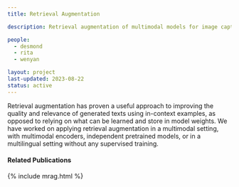 ```yaml
---
title: Retrieval Augmentation

description: Retrieval augmentation of multimodal models for image captioning.

people:
  - desmond
  - rita
  - wenyan

layout: project
last-updated: 2023-08-22
status: active
---
```


Retrieval augmentation has proven a useful approach to improving the quality and relevance of generated texts using in-context examples, as opposed to relying on what can be learned and store in model weights. We have worked on applying retrieval augmentation in a multimodal setting, with multimodal encoders, independent pretrained models, or in a multilingual setting without any supervised training.

<div id="publications" style="font-size: 0.9rem;">
    <h4>Related Publications</h4>
    {% include mrag.html %}
</div>
